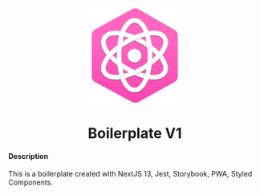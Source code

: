 <div align="center">
<img src="public/img/icon-192.png"/>
</div>
<div align="center">
<h1>Boilerplate V1</h1>
</div>

#### Description
This is a boilerplate created with NextJS 13, Jest, Storybook, PWA, Styled Components.


